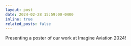 ```yaml
---
layout: post
date: 2024-02-28 15:59:00-0400
inline: true
related_posts: false
---
```


Presenting a poster of our work at Imagine Aviation 2024!
